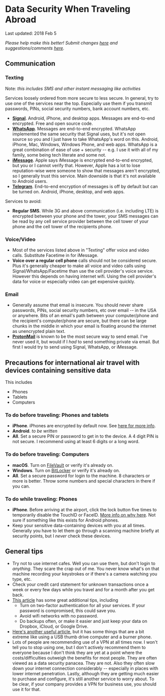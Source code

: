 # Data Security When Traveling Abroad

Last updated: 2018 Feb 5

*Please help make this better! Submit changes [here](https://github.com/crcastle/international-travel-data-safety/pulls) and suggestions/comments [here](https://github.com/crcastle/international-travel-data-safety/issues).*

## Communication

### Texting

Note: *this includes SMS and other instant messaging like activities*

Services loosely ordered from more secure to less secure. In general, try to use one of the services near the top. Especially use them if you transmit passwords, PINs, social security numbers, bank account numbers, etc.

- **[Signal](https://signal.org/)**. Android, iPhone, and desktop apps. Messages are end-to-end encrypted. Free and open source code.
- **[WhatsApp](https://www.whatsapp.com/)**. Messages are end-to-end encrypted. WhatsApp implemented the same security that Signal uses, but it's not open source so you and I just have to take WhatsApp's word on this. Android, iPhone, Mac, Windows, Windows Phone, and web apps. WhatsApp is a great combination of ease of use + security -- e.g. I use it with all of my family, some being tech literate and some not.
- **[iMessage](https://support.apple.com/explore/messages)**. Apple says iMessage is encrypted end-to-end encrypted, but you or I cannot verify that. However, Apple has a lot to lose reputation-wise were someone to show that messages aren't encrypted, so I generally trust this service. Main downside is that it's not available to Android users.
- **[Telegram](https://telegram.org/)**. End-to-end encryption of messages is off by default but can be turned on. Android, iPhone, desktop, and web apps.

Services to avoid:

- **Regular SMS**. While 3G and above communication (i.e. including LTE) is encrypted between your phone and the tower, your SMS messages can be read by any cell service provider between the cell tower of your phone and the cell tower of the recipients phone.

### Voice/Video

- Most of the services listed above in "Texting" offer voice and video calls. Substitute Facetime in for iMessage.
- **Voice over a regular cell phone** calls should not be considered secure. Plus it's generally cheaper to make all voice and video calls using Signal/WhatsApp/Facetime than use the cell provider's voice service. However this depends on having internet wifi. Using the cell provider's data for voice or especially video can get expensive quickly.

### Email

- Generally assume that email is insecure. You should never share passwords, PINs, social security numbers, etc over email -- in the USA or anywhere. Bits of an email's path between your computer/phone and the recipient's computer/phone are secure, but there can be large chunks in the middle in which your email is floating around the internet as unencrypted plain text.
- **[ProtonMail](https://protonmail.com/)** is known to be the most secure way to send email. I've never used it, but would if I *had* to send something private via email. But first I would try to send using Signal, WhatsApp, or iMessage.

## Precautions for international air travel with devices containing sensitive data

This includes

- Phones
- Tablets
- Computers

### To do before traveling: Phones and tablets

- **iPhone**. iPhones are encrypted by default now. See [here for more info](https://ssd.eff.org/en/module/how-encrypt-your-iphone).
- **Android**. *to be written*
- **All**. Set a secure PIN or password to get in to the device. A 4 digit PIN is not secure. I recommend using at least 6 digits or a long word.

### To do before traveling: Computers

- **macOS**. Turn on [FileVault](https://support.apple.com/en-us/HT204837) or verify it's already on.
- **Windows**. Turn on [BitLocker](https://docs.microsoft.com/en-us/windows/windows-10/) or verify it's already on.
- **All**. Set a secure password for login to the machine. 8 characters or more is better. Throw some numbers and special characters in there if you can.

### To do while traveling: Phones

- **iPhone**. Before arriving at the airport, click the lock button five times to temporarily disable the TouchID or FaceID. [More info on why here](https://www.theverge.com/2017/8/17/16161758/ios-11-touch-id-disable-emergency-services-lock). Not sure if something like this exists for Android phones.
- Keep your sensitive data-containing devices with you at all times. Generally you have to let them go through a scanning machine briefly at security points, but I *never* check these devices.

## General tips

- Try not to use internet cafes. Well you can use them, but don't login to *anything*. They scare the crap out of me. You never know what's on that machine recording your keystrokes or if there's a camera watching you type, etc.
- Check your credit card statement for unknown transactions once a week or every few days while you travel and for a month after you get back.
- [This article](https://www.nomadicmatt.com/travel-blogs/data-security-for-travelers/) has some great additional tips, including
  - Turn on two-factor authentication for all your services. If your password is compromised, this could save you.
  - Avoid wifi networks with no password.
  - Do backups often, or make it easier and just keep your data on Dropbox, iCloud, or Google Drive.
- [Here's another useful article](https://lifehacker.com/how-to-keep-your-data-safe-when-traveling-abroad-1795545604), but it has some things that are a bit extreme like using a USB thumb drive computer and a burner phone.
- Lots of people are recommending use of a VPN at all times now. I won't tell you to stop using one, but I don't actively recommend them to everyone because I don't think they are yet at a point where the costs/difficulties outweigh the benefits for most people. They are often viewed as a data security panacea. They are not. Also they often slow down your internet connection considerably -- especially in places with lower internet penetration. Lastly, although they are getting much easier to purchase and configure, it's still another service to worry about. To be clear, if your company provides a VPN for business use, you should use it for that.
